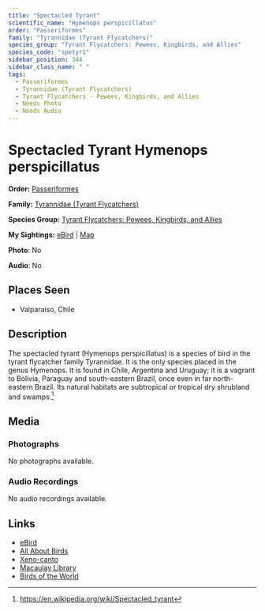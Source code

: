 ```yaml
---
title: "Spectacled Tyrant"
scientific_name: "Hymenops perspicillatus"
order: "Passeriformes"
family: "Tyrannidae (Tyrant Flycatchers)"
species_group: "Tyrant Flycatchers: Pewees, Kingbirds, and Allies"
species_code: "spetyr1"
sidebar_position: 344
sidebar_class_name: " "
tags: 
  - Passeriformes
  - Tyrannidae (Tyrant Flycatchers)
  - Tyrant Flycatchers - Pewees, Kingbirds, and Allies
  - Needs Photo
  - Needs Audio
---
```


# Spectacled Tyrant <span className='sci_name'>Hymenops perspicillatus</span>

**Order:** [Passeriformes](/tags/passeriformes)

**Family:** [Tyrannidae (Tyrant Flycatchers)](/tags/tyrannidae-tyrant-flycatchers)

**Species Group:** [Tyrant Flycatchers: Pewees, Kingbirds, and Allies](/tags/tyrant-flycatchers-pewees-kingbirds-and-allies)

**My Sightings:** [eBird](https://ebird.org/lifelist?r=world&time=life&spp=spetyr1) | [Map](/map?species_code=spetyr1)

**Photo**: No 

**Audio**: No

## Places Seen

* Valparaíso, Chile

## Description
The spectacled tyrant (Hymenops perspicillatus) is a species of bird in the tyrant flycatcher family Tyrannidae. It is the only species placed in the genus Hymenops.
It is found in Chile, Argentina and Uruguay; it is a vagrant to Bolivia, Paraguay and south-eastern Brazil, once even in far north-eastern Brazil. Its natural habitats are subtropical or tropical dry shrubland and swamps.[^1]

[^1]: https://en.wikipedia.org/wiki/Spectacled_tyrant

## Media
### Photographs
No photographs available.

### Audio Recordings
No audio recordings available.

## Links
* [eBird](https://ebird.org/species/spetyr1) 
* [All About Birds](https://www.allaboutbirds.org/guide/spetyr1) 
* [Xeno-canto](https://www.xeno-canto.org/species/hymenops-perspicillatus) 
* [Macaulay Library](https://search.macaulaylibrary.org/catalog?taxonCode=spetyr1&sort=rating_rank_desc)
* [Birds of the World](https://birdsoftheworld.org/bow/species/spetyr1)
